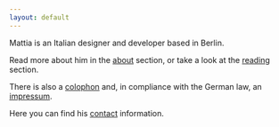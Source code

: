 ```yaml
---
layout: default
---
```


Mattia is an Italian designer and developer based in Berlin.

Read more about him in the [about](about) section, or take a look at the [reading](readings) section.

There is also a [colophon](colophon) and, in compliance with the German law, an [impressum](impressum).

Here you can find his [contact](contact) information.

